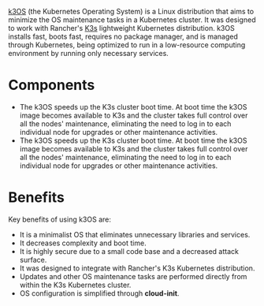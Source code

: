 [k3OS](https://k3os.io/) (the Kubernetes Operating System) is a Linux distribution that aims to minimize the OS maintenance tasks in a Kubernetes cluster. It was designed to work with Rancher's [K3s](https://k3s.io/) lightweight Kubernetes distribution. k3OS installs fast, boots fast, requires no package manager, and is managed through Kubernetes, being optimized to run in a low-resource computing environment by running only necessary services.

# Components
- The k3OS speeds up the K3s cluster boot time. At boot time the k3OS image becomes available to K3s and the cluster takes full control over all the nodes' maintenance, eliminating the need to log in to each individual node for upgrades or other maintenance activities.
- The k3OS speeds up the K3s cluster boot time. At boot time the k3OS image becomes available to K3s and the cluster takes full control over all the nodes' maintenance, eliminating the need to log in to each individual node for upgrades or other maintenance activities.

# Benefits
Key benefits of using k3OS are:

- It is a minimalist OS that eliminates unnecessary libraries and services.
- It decreases complexity and boot time.
- It is highly secure due to a small code base and a decreased attack surface.
- It was designed to integrate with Rancher's K3s Kubernetes distribution.
- Updates and other OS maintenance tasks are performed directly from within the K3s Kubernetes cluster.
- OS configuration is simplified through **cloud-init**.